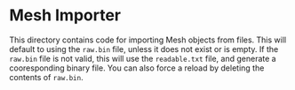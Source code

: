 # Mesh Importer

This directory contains code for importing Mesh objects from files.
This will default to using the `raw.bin` file, unless it does not exist or is empty.
If the `raw.bin` file is not valid, this will use the `readable.txt` file, and generate a cooresponding binary file.
You can also force a reload by deleting the contents of `raw.bin`.